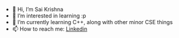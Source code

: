 - 👋 Hi, I’m Sai Krishna
- 👀 I’m interested in learning :p
- 🌱 I’m currently learning C++, along with other minor CSE things
- 📫 How to reach me: [Linkedin](https://www.linkedin.com/in/sai-krishna-p3/)
